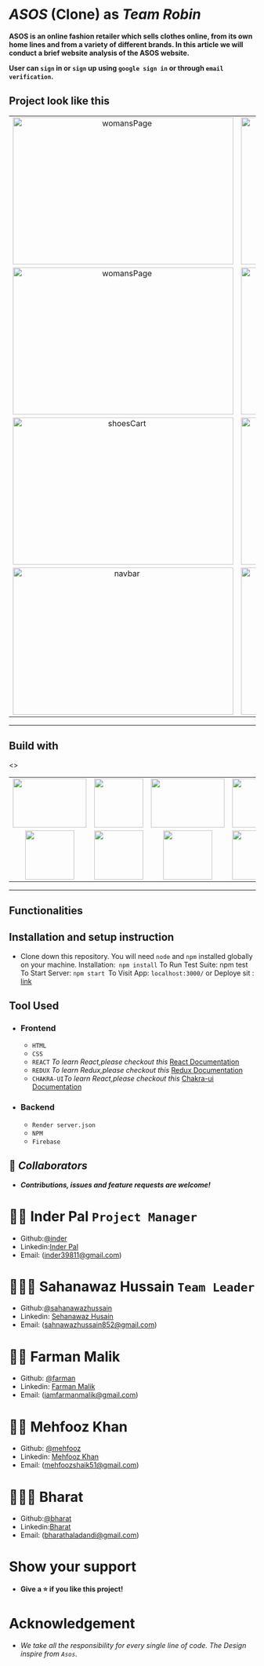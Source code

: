 # _ASOS_ (Clone) as _Team Robin_

**ASOS is an online fashion retailer which sells clothes online, from its own home lines and from a variety of different brands. In this article we will conduct a brief website analysis of the ASOS website.**

**User can `sign` in or `sign` up using `google sign in` or through `email verification`.**

## Project look like this

<table  align=center >
<td align=center><img src="https://github.com/mehfoozkhangithub/tangible-robin-3650/blob/main/team_robin/assets/Screenshot_20221116_054818.png?raw=true" alt="womansPage"  height=300   width=450 />
</td>
 <td align=center><img src="https://github.com/mehfoozkhangithub/tangible-robin-3650/blob/main/team_robin/assets/Screenshot_20221116_054605.png?raw=true" alt="cartPage"  height=300   width=450 />
 </td>
 <td align=center><img src="https://github.com/mehfoozkhangithub/tangible-robin-3650/blob/main/team_robin/assets/Screenshot_20221116_054830.png?raw=true" alt="footer"  height=300   width=450 />
 <tr>
 <td align=center><img src="https://github.com/mehfoozkhangithub/tangible-robin-3650/blob/main/team_robin/assets/Screenshot_20221116_054842.png?raw=true" alt="womansPage"  height=300   width=450 />
 </td>
 <td align=center><img src="https://github.com/mehfoozkhangithub/tangible-robin-3650/blob/main/team_robin/assets/Screenshot_20221116_054854.png?raw=true" alt="mensPage"  height=300   width=450 />
 </td>
 <td align=center><img src="https://github.com/mehfoozkhangithub/tangible-robin-3650/blob/main/team_robin/assets/Screenshot_20221116_054938.png?raw=true" alt="mensPage"  height=300   width=450 />
 </td>
 <tr>
  <td align=center><img src="https://github.com/mehfoozkhangithub/tangible-robin-3650/blob/main/team_robin/assets/Screenshot_20221116_054953.png?raw=true" alt="shoesCart"  height=300   width=450 />
 </td>
  <td align=center><img src="https://github.com/mehfoozkhangithub/tangible-robin-3650/blob/main/team_robin/assets/Screenshot_20221116_055100.png?raw=true" alt="login"  height=300   width=450 />
 </td>
  <td align=center><img src="https://github.com/mehfoozkhangithub/tangible-robin-3650/blob/main/team_robin/assets/Screenshot_20221116_055110.png?raw=true" alt=""  height=300   width=450 />
 </td>
 <tr>
  <td align=center><img src="https://github.com/mehfoozkhangithub/tangible-robin-3650/blob/main/team_robin/assets/Screenshot_20221116_055121.png?raw=true" alt="navbar"  height=300   width=450 />
 </td>
  <td align=center><img src="https://github.com/mehfoozkhangithub/tangible-robin-3650/blob/main/team_robin/assets/Screenshot_20221116_055209.png?raw=true" alt="navbar"  height=300   width=450 />
 </td>
 </td>
  <td align=center><img src="https://github.com/mehfoozkhangithub/tangible-robin-3650/blob/main/team_robin/assets/Screenshot_20221116_055226.png?raw=true" alt="adminPanel"  height=300   width=450 />
 </td>
</table>
<hr>

## Build with

<table  align=center>
 <td align=center> <img src="https://upload.wikimedia.org/wikipedia/commons/thumb/d/d9/Node.js_logo.svg/1280px-Node.js_logo.svg.png"  height=100   width=150 ></td>
     <td align=center> <img src="https://upload.wikimedia.org/wikipedia/commons/thumb/a/a7/React-icon.svg/1280px-React-icon.svg.png" height=100   ></td>
    <td align=center> <img src="https://upload.wikimedia.org/wikipedia/commons/4/49/Redux.png"  height=100   width=150 ></td>
     <td align=center> <img src="https://img.icons8.com/nolan/64/wikipedia.png"  height=100  ></td>
  </tr><><td align=center>  <img src="https://img.icons8.com/color/48/null/chakra-ui.png"   width=100  ></td>
   <td align=center> <img src="https://upload.wikimedia.org/wikipedia/commons/thumb/b/b2/Bootstrap_logo.svg/768px-Bootstrap_logo.svg.png"  height=100    ></td>
  <td align=center> <img src="https://git-scm.com/images/logos/downloads/Git-Icon-1788C.png"  height=100  ></td>
  <td align=center> <img src="https://img.icons8.com/plasticine/100/null/github.png"  height=100  ></td>


</table>

<hr/>

## Functionalities

## Installation and setup instruction

- Clone down this repository. You will need `node` and `npm` installed globally on your machine. Installation:` npm install` To Run Test Suite: npm test To Start Server: `npm start `To Visit App: `localhost:3000/` or Deploye sit : [link](https://strong-parfait-b1bad8.netlify.app)

## Tool Used

- ### **Frontend**
  - `HTML`
  - `CSS`
  - `REACT` _To learn React,please checkout this_ [React Documentation](https://reactjs.org/)
  - `REDUX` _To learn Redux,please checkout this_ [Redux Documentation](https://redux.js.org/)
  - `CHAKRA-UI`_To learn React,please checkout this_ [Chakra-ui Documentation](https://chakra-ui.com/)
- ### **Backend**
  - `Render server.json`
  - `NPM`
  - `Firebase`

<!-- - ### **Integration** -->

## 🤝 **_Collaborators_**

- **_Contributions, issues and feature requests are welcome!_**

# 🧔🏻 **Inder Pal** `Project Manager`

- Github:[@inder](https://github.com/Inder-Pal-github)
- Linkedin:[Inder Pal](https://www.linkedin.com/in/inder231/)
- Email: (inder39811@gmail.com)

# 🧑🏻‍🦰 **Sahanawaz Hussain** `Team Leader`

- Github:[@sahanawazhussain](https://github.com/Sahnawaz7hussain)
- Linkedin: [Sehanawaz Husain](https://www.linkedin.com/in/md-ali11/)
- Email: (sahnawazhussain852@gmail.com)

# 🧑🏻 **Farman Malik**

- Github: [@farman](https://github.com/farmanfirnas)
- Linkedin: [Farman Malik](https://www.linkedin.com/in/farmanarsh)
- Email: (iamfarmanmalik@gmail.com)

# 👨🏻 **Mehfooz Khan**

- Github: [@mehfooz](https://github.com/mehfoozkhangithub)
- Linkedin: [Mehfooz Khan](https://www.linkedin.com/in/mehfoozkhan51/)
- Email: (mehfoozshaik51@gmail.com)

# 👱🏻‍♂️ **Bharat**

- Github:[@bharat](https://github.com/bharathaladandi)
- Linkedin:[Bharat](https://www.linkedin.com/in/bharat-b-99a680242/)
- Email: (bharathaladandi@gmail.com)

<!-- # 🧒🏻 **Bhupendra Kumar chandrakar**

- Github:[@Bhupendra](https://github.com/bkcjanta)
- Linkedin:[Bhupendra](https://www.linkedin.com/mwlite/in/bhupendra-kumar-chandrakar)
- Email: (bhupendrafbook@gmail.com) -->

# Show your support

- **Give a ⭐️ if you like this project!**

# Acknowledgement

- _We take all the responsibility for every single line of code. The Design inspire from `Asos`._
